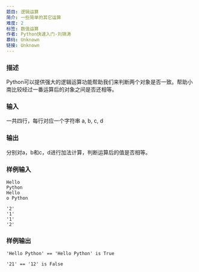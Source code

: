 ```yaml
---
题目: 逻辑运算
简介: 一些简单的其它运算
难度: 2
标签: 数值运算
作者: Python快速入门-刘锦涛
慕码: Unknown
链接: Unknown
---
```


### 描述

Python可以提供强大的逻辑运算功能帮助我们来判断两个对象是否一致。帮助小南比较经过一番运算后的对象之间是否还相等。

### 输入

一共四行，每行对应一个字符串 a, b, c, d

### 输出

分别对a，b和c，d进行加法计算，判断运算后的值是否相等。

### 样例输入

```
Hello 
Python
Hello
o Python
```

```
'2'
'1'
'1'
'2'
```

### 样例输出

```
'Hello Python' == 'Hello Python' is True
```

```
'21' == '12' is False
```
